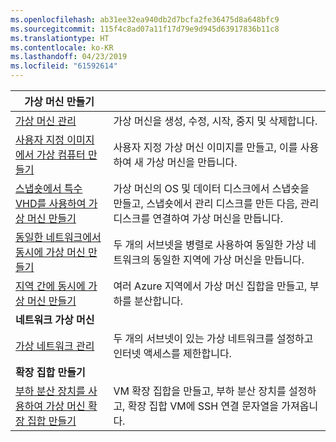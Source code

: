 ```yaml
---
ms.openlocfilehash: ab31ee32ea940db2d7bcfa2fe36475d8a648bfc9
ms.sourcegitcommit: 115f4c8ad07a11f17d79e9d945d63917836b11c8
ms.translationtype: HT
ms.contentlocale: ko-KR
ms.lasthandoff: 04/23/2019
ms.locfileid: "61592614"
---
```

| **가상 머신 만들기** || 
|---|---|
| [가상 머신 관리][1] | 가상 머신을 생성, 수정, 시작, 중지 및 삭제합니다. |
| [사용자 지정 이미지에서 가상 컴퓨터 만들기][2] | 사용자 지정 가상 머신 이미지를 만들고, 이를 사용하여 새 가상 머신을 만듭니다. | 
| [스냅숏에서 특수 VHD를 사용하여 가상 머신 만들기][3] | 가상 머신의 OS 및 데이터 디스크에서 스냅숏을 만들고, 스냅숏에서 관리 디스크를 만든 다음, 관리 디스크를 연결하여 가상 머신을 만듭니다. |  
| [동일한 네트워크에서 동시에 가상 머신 만들기][4] | 두 개의 서브넷을 병렬로 사용하여 동일한 가상 네트워크의 동일한 지역에 가상 머신을 만듭니다. |
| [지역 간에 동시에 가상 머신 만들기][5] | 여러 Azure 지역에서 가상 머신 집합을 만들고, 부하를 분산합니다. |
| **네트워크 가상 머신** || 
| [가상 네트워크 관리][6] | 두 개의 서브넷이 있는 가상 네트워크를 설정하고 인터넷 액세스를 제한합니다. |
| **확장 집합 만들기** ||
| [부하 분산 장치를 사용하여 가상 머신 확장 집합 만들기][7] | VM 확장 집합을 만들고, 부하 분산 장치를 설정하고, 확장 집합 VM에 SSH 연결 문자열을 가져옵니다. |

[1]: ../java-sdk-manage-virtual-machines.md
[2]: https://azure.microsoft.com/resources/samples/managed-disk-java-create-virtual-machine-using-custom-image/
[3]: https://azure.microsoft.com/resources/samples/managed-disk-java-create-virtual-machine-using-specialized-disk-from-vhd/
[4]: https://azure.microsoft.com/resources/samples/compute-java-manage-virtual-machines-in-parallel/
[5]: ../java-sdk-virtual-machines-in-parallel.md
[6]: ../java-sdk-manage-virtual-networks.md
[7]: ../java-sdk-manage-vm-scalesets.md